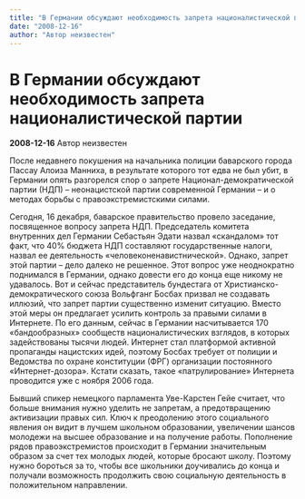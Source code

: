 ```yaml
---
title: "В Германии обсуждают необходимость запрета националистической партии"
date: "2008-12-16"
author: "Автор неизвестен"
---
```


# В Германии обсуждают необходимость запрета националистической партии

**2008-12-16** Автор неизвестен

После недавнего покушения на начальника полиции баварского города Пассау Алоиза Манниха, в результате которого тот едва не был убит, в Германии опять разгорелся спор о запрете Национал-демократической партии (НДП) – неонацистской партии современной Германии – и о методах борьбы с правоэкстремистскими силами.

Сегодня, 16 декабря, баварское правительство провело заседание, посвященное вопросу запрета НДП. Председатель комитета внутренних дел Германии Себастьян Эдати назвал «скандалом» тот факт, что 40% бюджета НДП составляют государственные налоги, назвал ее деятельность «человеконенавистнической». Однако, запрет этой партии – дело далеко не решенное. Этот вопрос уже неоднократно поднимался в Германии, однако довести его до конца еще никому не удавалось. Вот и сейчас представитель бундестага от Христианско-демократического союза Вольфганг Босбах призвал не создавать иллюзий, что запрет партии существенно изменит ситуацию. Вместо этой меры он предлагает усилить контроль за правыми силами в Интернете. По его данным, сейчас в Германии насчитывается 170 «бандообразных» сообществ националистических взглядов, в которых задействованы тысячи людей. Интернет стал платформой активной пропаганды нацистских идей, поэтому Босбах требует от полиции и Ведомства по охране конституции (ФРГ) организации постоянного «Интернет-дозора». Кстати сказать, такое «патрулирование» Интернета проводится уже с ноября 2006 года.

Бывший спикер немецкого парламента Уве-Карстен Гейе считает, что больше внимания нужно уделить не запретам, а предотвращению активизации правых сил. Ключ к преодолению этого социального явления он видит в лучшем школьном образовании, увеличении шансов молодежи на высшее образование и на получение работы. Пополнение рядов правоэкстремистов происходит в Германии значительным образом за счет тех молодых людей, которые бросают школу. Поэтому нужно бороться за то, чтобы все школьники доучивались до конца и получали возможность продолжить свою социальную деятельность в положительном направлении.